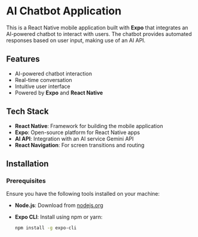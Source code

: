 # AI Chatbot Application

This is a React Native mobile application built with **Expo** that integrates an AI-powered chatbot to interact with users. The chatbot provides automated responses based on user input, making use of an AI API.

## Features

- AI-powered chatbot interaction
- Real-time conversation
- Intuitive user interface
- Powered by **Expo** and **React Native**

## Tech Stack

- **React Native**: Framework for building the mobile application
- **Expo**: Open-source platform for React Native apps
- **AI API**: Integration with an AI service Gemini API
- **React Navigation**: For screen transitions and routing

## Installation

### Prerequisites

Ensure you have the following tools installed on your machine:

- **Node.js**: Download from [nodejs.org](https://nodejs.org/)
- **Expo CLI**: Install using npm or yarn:

  ```bash
  npm install -g expo-cli
